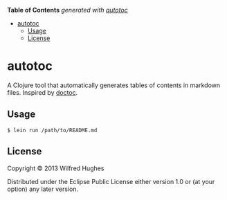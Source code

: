 **Table of Contents** *generated with [autotoc](https://github.com/Wilfred/autotoc)*

- [autotoc](#autotoc)
  - [Usage](#usage)
  - [License](#license)

# autotoc

A Clojure tool that automatically generates tables of contents in
markdown files. Inspired by
[doctoc](https://github.com/thlorenz/doctoc/).

## Usage

    $ lein run /path/to/README.md

## License

Copyright © 2013 Wilfred Hughes

Distributed under the Eclipse Public License either version 1.0 or (at
your option) any later version.